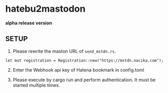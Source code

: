 # hatebu2mastodon

**alpha release version**

## SETUP

1. Please rewrite the maston URL of `send_mstdn.rs`.

```
let mut registration = Registration::new("https://mstdn.nacika.com");
```

2. Enter the Webhook api key of Hatena bookmark in config.toml

3. Please execute by cargo run and perform authentication. It must be started multiple times.
